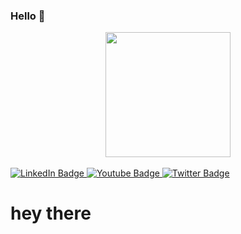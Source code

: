 ### Hello 👋

<div id="header" align="center">
  <img src="https://media0.giphy.com/media/jRf5fsn8G6YaogAWxn/giphy.gif?cid=6c09b9525076a4f5ff10003aae842a367eca34ff4f70498f&rid=giphy.gif&ct=s&ct=s" width="200"/>
</div>
<br>
<div id="badges">  
  <a href="https://www.linkedin.com/mwlite/in/jamilu-jibrilla-575441211 ">
    <img src="https://img.shields.io/badge/LinkedIn-blue?style=for-the-badge&logo=linkedin&logoColor=white" alt="LinkedIn Badge"/>
  </a>
  <a href="your-youtube-URL">
    <img src="https://img.shields.io/badge/YouTube-red?style=for-the-badge&logo=youtube&logoColor=white" alt="Youtube Badge"/>
  </a>
  <a href="https://twitter.com/Jb_jameel?s=09 ">
    <img src="https://img.shields.io/badge/Twitter-blue?style=for-the-badge&logo=twitter&logoColor=white" alt="Twitter Badge"/>
  </a>
</div>
<!-- <img src="https://komarev.com/ghpvc/?username=jamilu-jibrilla&style=flat-square&color=blue" alt=""/> --> 
<h1>
  hey there
  <img src="https://media.giphy.com/media/hvRJCLFzcasrR4ia7z/giphy.gif" width="3px"/>
</h1>

<!--
**jamilu-jibrilla/jamilu-jibrilla** is a ✨ _special_ ✨ repository because its `README.md` (this file) appears on your GitHub profile.

Here are some ideas to get you started:

- 🔭 I’m currently working on ...
- 🌱 I’m currently learning ...
- 👯 I’m looking to collaborate on ...
- 🤔 I’m looking for help with ...
- 💬 Ask me about ...
- 📫 How to reach me: ...
- 😄 Pronouns: ...
- ⚡ Fun fact: ...
-->
